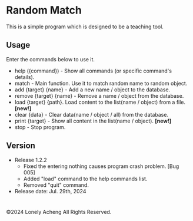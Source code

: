 # Random Match
This is a simple program which is designed to be a teaching tool.

## Usage
Enter the commands below to use it.
- help ({command}) - Show all commands (or specific command's details).
- match - Main function. Use it to match random name to random object.
- add {target} {name} - Add a new name / object to the database.
- remove {target} {name} - Remove a name / object from the database.
- load {target} {path}. Load content to the list(name / object) from a file. **[new!]**
- clear {data} - Clear data(name / object / all) from the database.
- print {target} - Show all content in the list(name / object). **[new!]**
- stop - Stop program.

## Version
- Release 1.2.2
  * Fixed the entering nothing causes program crash problem. [Bug 005]
  * Added "load" command to the help commands list.
  * Removed "quit" command.
- Release date: Jul. 29th, 2024
    
#
©2024 Lonely Acheng All Rights Reserved.
